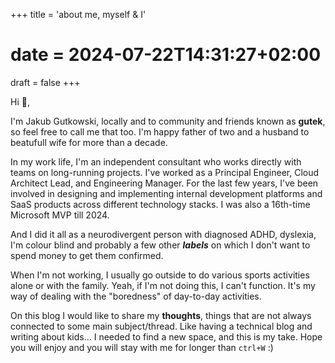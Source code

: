 +++
title = 'about me, myself & I'
# date = 2024-07-22T14:31:27+02:00
draft = false
+++

Hi 👋, 

I'm Jakub Gutkowski, locally and to community and friends known as **gutek**, so feel free to call me that too. I'm happy father of two and a husband to beatufull wife for more than a decade.

In my work life, I'm an independent consultant who works directly with teams on long-running projects. I've worked as a Principal Engineer, Cloud Architect Lead, and Engineering Manager. For the last few years, I've been involved in designing and implementing internal development platforms and SaaS products across different technology stacks. I was also a 16th-time Microsoft MVP till 2024.

And I did it all as a neurodivergent person with diagnosed ADHD, dyslexia, I'm colour blind and probably a few other ***labels*** on which I don't want to spend money to get them confirmed.

When I'm not working, I usually go outside to do various sports activities alone or with the family. Yeah, if I'm not doing this, I can't function. It's my way of dealing with the "boredness" of day-to-day activities.

On this blog I would like to share my **thoughts**, things that are not always connected to some main subject/thread. Like having a technical blog and writing about kids... I needed to find a new space, and this is my take. Hope you will enjoy and you will stay with me for longer than `ctrl+W` :)
